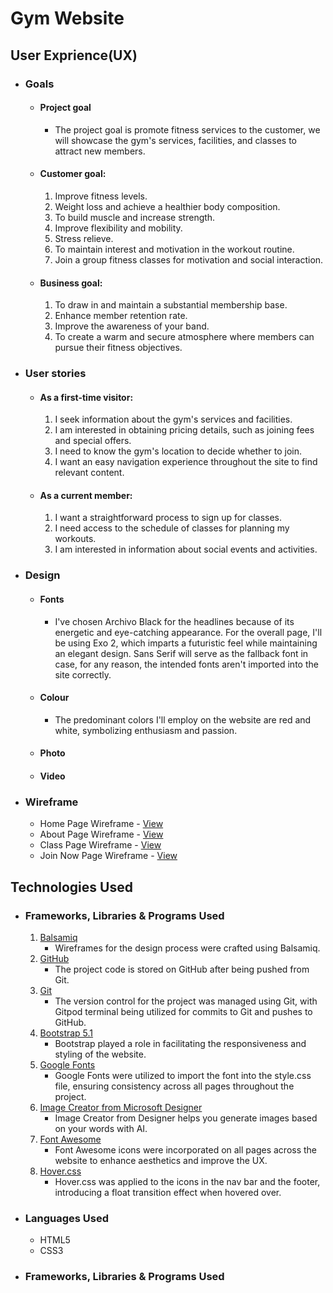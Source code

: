 # Gym Website

## User Exprience(UX)

- ### Goals

  - #### Project goal 
    - The project goal is promote fitness services to the customer, we will showcase the gym's services, facilities, and classes to attract new members.
  
  
  - #### Customer goal:
     1. Improve fitness levels.
     2. Weight loss and achieve a healthier body composition.
     3. To build muscle and increase strength.
     4. Improve flexibility and mobility.
     5. Stress relieve.
     6. To maintain interest and motivation in the workout routine.
     7. Join a group fitness classes for motivation and social interaction.
  
  - #### Business  goal:
     1. To draw in and maintain a substantial membership base.
     2. Enhance member retention rate.
     3. Improve the awareness of your band.
     4. To create a warm and secure atmosphere where members can pursue their fitness objectives.
  
- ### User stories
     - #### As a first-time visitor:
        1. I seek information about the gym's services and facilities.
        2. I am interested in obtaining pricing details, such as joining fees and special offers.
        3. I need to know the gym's location to decide whether to join.
        4. I want an easy navigation experience throughout the site to find relevant content.
     - #### As a current member:
        1. I want a straightforward process to sign up for classes.
        2. I need access to the schedule of classes for planning my workouts.
        3. I am interested in information about social events and activities.


- ### Design

  - #### Fonts
     - I've chosen Archivo Black for the headlines because of its energetic and eye-catching appearance. For the overall page, I'll be using Exo 2, which imparts a futuristic feel while maintaining an elegant design. Sans Serif will serve as the fallback font in case, for any reason, the intended fonts aren't imported into the site correctly.

   - #### Colour
     - The predominant colors I'll employ on the website are red and white, symbolizing enthusiasm and passion.

   - #### Photo

   - #### Video

- ### Wireframe
    - Home Page Wireframe - [View](#)
    - About Page Wireframe - [View](#)
    - Class Page Wireframe - [View](#)
    - Join Now Page Wireframe - [View](#)

## Technologies Used
- ### Frameworks, Libraries & Programs Used
    1. [Balsamiq](https://balsamiq.com/)
        - Wireframes for the design process were crafted using Balsamiq.
    2. [GitHub](https://github.com/)
        - The project code is stored on GitHub after being pushed from Git.
    3. [Git](https://git-scm.com/)
        - The version control for the project was managed using Git, with Gitpod terminal being utilized for commits to Git and pushes to GitHub.
    4. [Bootstrap 5.1](https://getbootstrap.com/docs/5.1/getting-started/introduction/)
        - Bootstrap played a role in facilitating the responsiveness and styling of the website.
    5. [Google Fonts](https://fonts.google.com/)
        - Google Fonts were utilized to import the font into the style.css file, ensuring consistency across all pages throughout the project.
    6. [Image Creator from Microsoft Designer](https://copilot.microsoft.com/images/create)
       - Image Creator from Designer helps you generate images based on your words with AI.
    7. [Font Awesome](https://fontawesome.com/v5/search)
       - Font Awesome icons were incorporated on all pages across the website to enhance aesthetics and improve the UX.
    8. [Hover.css](https://ianlunn.github.io/Hover/)
       - Hover.css was applied to the icons in the nav bar and the footer, introducing a float transition effect when hovered over.

- ### Languages Used
    - HTML5
    - CSS3

- ### Frameworks, Libraries & Programs Used
   
